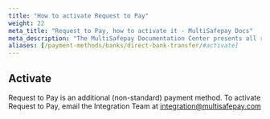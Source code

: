 ```yaml
---
title: "How to activate Request to Pay"
weight: 22
meta_title: "Request to Pay, how to activate it - MultiSafepay Docs"
meta_description: "The MultiSafepay Documentation Center presents all relevant information about our Plugins and API. You can also find support pages for payment methods, tools and general questions as well as the contact details of our Support and Integration Teams."
aliases: [/payment-methods/banks/direct-bank-transfer/#activate]
---
```

## Activate

Request to Pay is an additional (non-standard) payment method. To activate Request to Pay, email the Integration Team at <integration@multisafepay.com>
